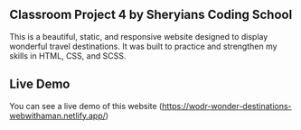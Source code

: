 ## Classroom Project 4 by Sheryians Coding School

This is a beautiful, static, and responsive website designed to display wonderful travel destinations. It was built to practice and strengthen my skills in HTML, CSS, and SCSS.

## Live Demo

You can see a live demo of this website (https://wodr-wonder-destinations-webwithaman.netlify.app/)
